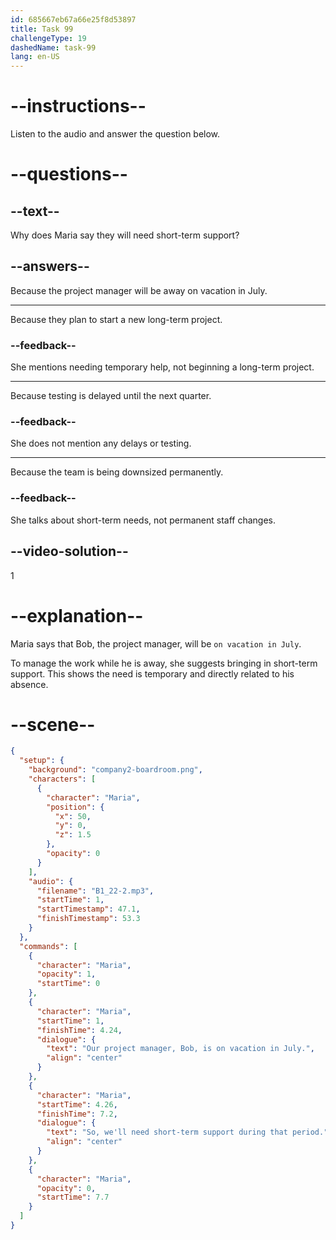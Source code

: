 ```yaml
---
id: 685667eb67a66e25f8d53897
title: Task 99
challengeType: 19
dashedName: task-99
lang: en-US
---
```


<!-- (Audio) Maria: Our project manager, Bob, is on vacation in July. So, we'll need short-term support during that period. -->

# --instructions--

Listen to the audio and answer the question below.

# --questions--

## --text--

Why does Maria say they will need short-term support?

## --answers--

Because the project manager will be away on vacation in July.

---

Because they plan to start a new long-term project.

### --feedback--

She mentions needing temporary help, not beginning a long-term project.

---

Because testing is delayed until the next quarter.

### --feedback--

She does not mention any delays or testing.

---

Because the team is being downsized permanently.

### --feedback--

She talks about short-term needs, not permanent staff changes.

## --video-solution--

1

# --explanation--

Maria says that Bob, the project manager, will be `on vacation in July`.

To manage the work while he is away, she suggests bringing in short-term support. This shows the need is temporary and directly related to his absence.

# --scene--

```json
{
  "setup": {
    "background": "company2-boardroom.png",
    "characters": [
      {
        "character": "Maria",
        "position": {
          "x": 50,
          "y": 0,
          "z": 1.5
        },
        "opacity": 0
      }
    ],
    "audio": {
      "filename": "B1_22-2.mp3",
      "startTime": 1,
      "startTimestamp": 47.1,
      "finishTimestamp": 53.3
    }
  },
  "commands": [
    {
      "character": "Maria",
      "opacity": 1,
      "startTime": 0
    },
    {
      "character": "Maria",
      "startTime": 1,
      "finishTime": 4.24,
      "dialogue": {
        "text": "Our project manager, Bob, is on vacation in July.",
        "align": "center"
      }
    },
    {
      "character": "Maria",
      "startTime": 4.26,
      "finishTime": 7.2,
      "dialogue": {
        "text": "So, we'll need short-term support during that period.",
        "align": "center"
      }
    },
    {
      "character": "Maria",
      "opacity": 0,
      "startTime": 7.7
    }
  ]
}
```
